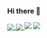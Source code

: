 ### Hi there 👋

<!--

Here are some ideas to get you started:

- 🔭 I’m currently working on ...
- 🌱 I’m currently learning ...
- 👯 I’m looking to collaborate on ...
- 🤔 I’m looking for help with ...
- 💬 Ask me about ...
- 📫 How to reach me: ...
- 😄 Pronouns: ...
- ⚡ Fun fact: ...
-->

<a href="https://github.com/anuraghazra/github-readme-stats">
  <img align="center" src="https://github-readme-stats.vercel.app/api?username=alebuffoli&hide=contribs,prs&include_all_commits=true&count_private=true&show_icons=true&theme=dark" />
</a>
<a href="https://github.com/anuraghazra/convoychat">
  <img align="center" src="https://github-readme-stats.vercel.app/api/top-langs/?username=alebuffoli&layout=compact&langs_count=6&theme=dark" />
</a>

<img src="https://github-readme-stats.vercel.app/api?username=alebuffoli&hide=contribs,prs&include_all_commits=true&count_private=true&show_icons=true&theme=dark"/>

<img src="https://github-readme-stats.vercel.app/api/top-langs/?username=alebuffoli&layout=compact&langs_count=6&theme=dark"/>
